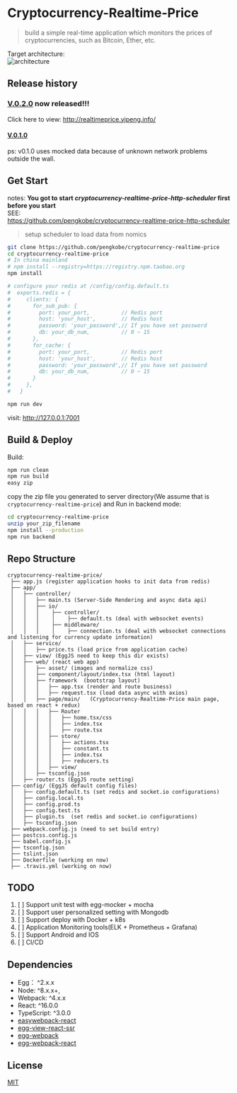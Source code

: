 # Cryptocurrency-Realtime-Price

> build a simple real-time application which monitors the prices of cryptocurrencies, such as Bitcoin, Ether, etc.  

Target architecture:  
![architecture](http://processon.com/chart_image/6267e1650e3e742d46149f92.png)

## Release history

### **[V.0.2.0](https://github.com/pengkobe/cryptocurrency-realtime-price/releases/tag/v0.2.0) now released!!!**
Click here to view: http://realtimeprice.yipeng.info/

#### [V.0.1.0](https://github.com/pengkobe/cryptocurrency-realtime-price/releases/tag/v0.1.0)
ps: v0.1.0 uses mocked data because of unknown network problems outside the wall.

## Get Start

notes: **You got to start *cryptocurrency-realtime-price-http-scheduler*  first before you start**  
SEE:  
https://github.com/pengkobe/cryptocurrency-realtime-price-http-scheduler
> setup scheduler to load data from nomics

```bash
git clone https://github.com/pengkobe/cryptocurrency-realtime-price
cd cryptocurrency-realtime-price
# In china mainland
# npm install --registry=https://registry.npm.taobao.org
npm install

# configure your redis at /config/config.default.ts
#  exports.redis = {
#     clients: {
#       for_sub_pub: {
#         port: your_port,          // Redis port
#         host: 'your_host',        // Redis host
#         password: 'your_password',// If you have set password
#         db: your_db_num,          // 0 ~ 15
#       },
#       for_cache: {
#         port: your_port,          // Redis port
#         host: 'your_host',        // Redis host
#         password: 'your_password',// If you have set password
#         db: your_db_num,          // 0 ~ 15
#       }
#     },
#   }

npm run dev
```

visit: http://127.0.0.1:7001


## Build & Deploy

Build:
```bash
npm run clean
npm run build
easy zip
```

copy the zip file you generated to server directory(We assume that is `cryptocurrency-realtime-price`) and Run in backend mode:
```bash
cd cryptocurrency-realtime-price
unzip your_zip_filename
npm install --production
npm run backend
```

## Repo Structure

```
cryptocurrency-realtime-price/
 ├── app.js (register application hooks to init data from redis)
 ├── app/
 │   ├── controller/
 │   │   ├── main.ts (Server-Side Rendering and async data api)
 │   │   ├── io/
 │   │   │    ├── controller/
 │   │   │    │    ├── default.ts (deal with websocket events)
 │   │   │    ├── middleware/
 │   │   │    │    ├── connection.ts (deal with websocket connections and listening for currency update information)
 │   ├── service/
 │   │   ├── price.ts (load price from application cache)
 │   ├── view/ (EggJS need to keep this dir exists)
 │   ├── web/ (react web app)
 │   │   ├── asset/ (images and normalize css)
 │   │   ├── component/layout/index.tsx (html layout)
 │   │   ├── framework  (bootstrap layout)
 │   │   │   ├── app.tsx (render and route business)
 │   │   │   ├── request.tsx (load data async with axios)
 │   │   ├── page/main/   (Cryptocurrency-Realtime-Price main page, based on react + redux)
 │   │   │   ├── Router
 │   │   │   │   ├── home.tsx/css
 │   │   │   │   ├── index.tsx
 │   │   │   │   ├── route.tsx
 │   │   │   ├── store/
 │   │   │   │   ├── actions.tsx
 │   │   │   │   ├── constant.ts
 │   │   │   │   ├── index.tsx
 │   │   │   │   ├── reducers.ts
 │   │   │   ├── view/
 │   │   ├── tsconfig.json
 │   ├── router.ts (EggJS route setting)
 ├── config/ (EggJS default config files)
 │   ├── config.default.ts (set redis and socket.io configurations)
 │   ├── config.local.ts
 │   ├── config.prod.ts
 │   ├── config.test.ts
 │   ├── plugin.ts  (set redis and socket.io configurations)
 │   ├── tsconfig.json
 ├── webpack.config.js (need to set build entry)
 ├── postcss.config.js
 ├── babel.config.js
 ├── tsconfig.json
 ├── tslint.json
 ├── Dockerfile (working on now)
 ├── .travis.yml (working on now)
```

## TODO

1. [ ] Support unit test with egg-mocker + mocha
2. [ ] Support user personalized setting with Mongodb
3. [ ] Support deploy with Docker + k8s
4. [ ] Application Monitoring tools(ELK + Prometheus + Grafana)
5. [ ] Support Android and IOS
6. [ ] CI/CD

## Dependencies

- Egg： ^2.x.x
- Node: ^8.x.x+,
- Webpack: ^4.x.x
- React: ^16.0.0
- TypeScript: ^3.0.0
- [easywebpack-react](https://github.com/hubcarl/easywebpack)
- [egg-view-react-ssr](https://github.com/hubcarl/egg-view-react-ssr) 
- [egg-webpack](https://github.com/hubcarl/egg-webpack) 
- [egg-webpack-react](https://github.com/hubcarl/egg-webpack-react)

## License

[MIT](LICENSE)
